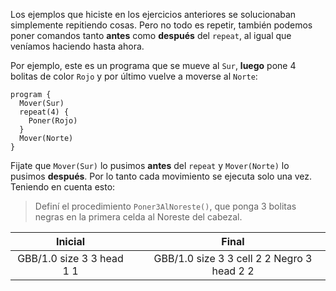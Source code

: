 Los ejemplos que hiciste en los ejercicios anteriores se solucionaban simplemente repitiendo cosas. Pero no todo es repetir, también podemos poner comandos tanto **antes** como **después** del `repeat`, al igual que veníamos haciendo hasta ahora.

Por ejemplo, este es un programa que se mueve al `Sur`, **luego** pone 4 bolitas de color `Rojo` y por último vuelve a moverse al `Norte`:

```gobstones
program {
  Mover(Sur)
  repeat(4) {
    Poner(Rojo)
  }
  Mover(Norte)
}
```

Fijate que `Mover(Sur)` lo pusimos **antes** del `repeat` y `Mover(Norte)` lo pusimos **después**. Por lo tanto cada movimiento se ejecuta solo una vez. Teniendo en cuenta esto:

> Definí el procedimiento `Poner3AlNoreste()`, que ponga 3 bolitas negras en la primera celda al Noreste del cabezal.

<table class= "table table-borderless" style="width:100%">
  <thead>
  <tr>
    <th style="text-align: center">Inicial</th>
    <th style="text-align: center"></th> 
    <th style="text-align: center">Final</th>
  </tr>
  </thead>
  <tbody>
  <tr>
    <td style="text-align: center">  
      <gs-board>
        GBB/1.0
        size 3 3
        head 1 1
      </gs-board>
    </td>
    <td style="text-align: center"><i class="fa fa-arrow-right"></i></td> 
    <td style="text-align: center">
      <gs-board>
        GBB/1.0
        size 3 3
        cell 2 2 Negro 3
        head 2 2
      </gs-board>
    </td>
  </tr>
  <tbody>
</table>